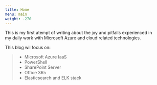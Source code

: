 ```yaml
---
title: Home
menu: main
weight: -270
---
```


This is my first atempt of writing about the joy and pitfalls experienced in my daily work with Microsoft Azure and cloud related technologies.

This blog wil focus on:

> - Microsoft Azure IaaS
> - PowerShell
> - SharePoint Server
> - Office 365
> - Elasticsearch and ELK stack